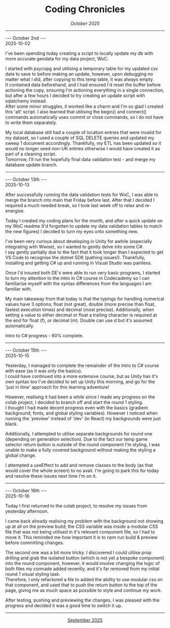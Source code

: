 <h1 align = "center"> Coding Chronicles </h1>
 <div align = "center"><i> October 2025 </i></div>

 ------------

--- October 2nd ---  
2025-10-02

I've been spending today creating a script to locally update my db with more accurate geodata for my data project, WoC.  

I started with psycopg and utilising a temporary table for my updated csv data to save to before making an update, however, upon debugging no matter what I did, after copying to this temp table, it was always empty.  
It contained data beforehand, and I had ensured I'd reset the buffer before actioning the copy, ensuring I'm actioning everything in a single connection, but after a few hours I decided to try creating an update script with sqlalchemy instead.  
After some minor struggles, it worked like a charm and I'm so glad I created this 'alt' script.  I also learned that utilising the begin() and connect() commands automatically uses commit or close commands, so I do not have to write them separately.  

My local database still had a couple of location entries that were invalid for my dataset, so I used a couple of SQL DELETE queries and updated my sweep 1 document accordingly.  Thankfully, my ETL has been updated so it would no longer seed non-UK entries otherwise I would have created it as part of a cleaning script.  
Tomorrow, I'll run the hopefully final data validation test - and merge my database update branch.  

------------

--- October 13th ---  
2025-10-13

After successfully running the data validation tests for WoC, I was able to merge the branch into main that Friday before last. After that I decided I required a much needed break, so I took last week off to relax and re-energise. 

Today I created my coding plans for the month, and after a quick update on my WoC readme (I'd forgotten to update my data validation tables to match the new figures) I decided to turn my eyes onto something new.  

I've been very curious about developing in Unity for awhile (especially integrating with Wwise), so I wanted to gently delve into some C#.  
I say gently partially due to the fact that it took longer than I expected to get VS Code to recognise the dotnet SDK (pathing issues!). Thankfully, installing and getting C# up and running in Visual Studio was painless.  

Once I'd insured both DE's were able to run very basic programs, I started to turn my attention to the intro in C# course in Codecademy so I can familiarise myself with the syntax differences from the languages I am familiar with.  

My main takeaway from that today is that the typings for handling numerical values have 3 options; float (not great), double (more precise than float, fastest execution times) and decimal (most precise).  Additionally, when setting a value to either decimal or float a trailing character is required at the end for float (f), or decimal (m).
Double can use d but it's assumed automatically.  

Intro to C# progress - 60% complete. 

------------

--- October 15th ---  
2025-10-15

Yesterday, I managed to complete the remainder of the Intro to C# course with ease (as it was only the basics).  
I could have continued into a more extensive course, but as Unity has it's own syntax too I've decided to set up Unity this morning, and go for the 'just in time' approach for this learning adventure!  

However, realising it had been a while since I made any progress on the colab project, I decided to branch off and start the round 1 styling.  
I thought I had made decent progress even with the basics (gradient background, fonts, and global styling variables). However I noticed when running the 'preview' instead of 'dev' (in React) my backgrounds were just black.  
  
Additionally, I attempted to utilise separate backgrounds for round one (depending on generation selection). Due to the fact our temp game selector return button is outside of the round component I'm styling, I was unable to make a fully covered background without making the styling a global change.    
  
I attempted a useEffect to add and remove classes to the body (as that would cover the whole screen) to no avail.  I'm going to park this for today and resolve these issues next time I'm on it.  

------------

--- October 16th ---  
2025-10-16

Today I first returned to the colab project, to resolve my issues from yesterday afternoon.  

I came back already realising my problem with the background not showing up at all on the preview build; the CSS variable was inside a modular CSS file that was not being utilised in it's relevant component file, so I had to move it.  This reminded me how important it is to npm run build & preview before committing changes.   

The second one was a bit more tricky. I discovered I could utilise prop drilling and grab the isolated button (which is not yet a bespoke component) into the round component, however, it would involve changing the logic of both files my comrade added recently, and it's far removed from my initial round 1 visual styling task.  
Therefore, I only refactored a file to added the ability to use modular css on that component, and used that to push the return button to the top of the page, giving me as much space as possible to style and continue my work.  

After testing, pushing and previewing the changes, I was pleased with the progress and decided it was a good time to switch it up.  

------------

<div align = "center"><a href="2025-09.md">September 2025</a></div>

